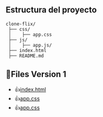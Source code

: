 ## Estructura del proyecto

```plaintext
clone-flix/
 ├── css/
 │    ├── app.css
 ├── js/
 │    ├── app.js/
 ├── index.html
 ├── README.md

```

## 🚀Files Version 1
- 👍[index.html](./archivos_md/version_1/index.md)
- 👍[app.css](./archivos_md/version_1/app_css.md)
- 👍[app.css](./archivos_md/version_1/app_js.md)